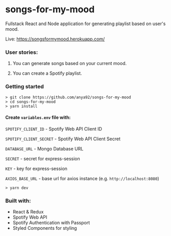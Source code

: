 # songs-for-my-mood

Fullstack React and Node application for generating playlist based on user's mood.

Live: https://songsformymood.herokuapp.com/

### User stories:

1. You can generate songs based on your current mood.

2. You can create a Spotify playlist.


### Getting started

```
> git clone https://github.com/anya92/songs-for-my-mood
> cd songs-for-my-mood
> yarn install
```

#### Create `variables.env` file with:

`SPOTIFY_CLIENT_ID` - Spotify Web API Client ID

`SPOTIFY_CLIENT_SECRET` - Spotify Web API Client Secret

`DATABASE_URL` - Mongo Database URL

`SECRET` - secret for express-session

`KEY` - key for express-session

`AXIOS_BASE_URL` - base url for axios instance (e.g. `http://localhost:8080`)


```
> yarn dev
```

### Built with:

- React & Redux
- Spotify Web API
- Spotify Authentication with Passport
- Styled Components for styling
